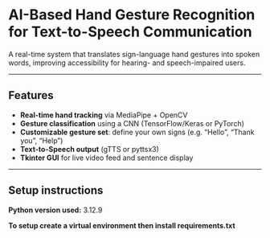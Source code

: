 # AI-Based Hand Gesture Recognition for Text-to-Speech Communication

A real-time system that translates sign-language hand gestures into spoken words, improving accessibility for hearing- and speech-impaired users.

---

## Features

- **Real-time hand tracking** via MediaPipe + OpenCV  
- **Gesture classification** using a CNN (TensorFlow/Keras or PyTorch)  
- **Customizable gesture set**: define your own signs (e.g. “Hello”, “Thank you”, “Help”)  
- **Text-to-Speech output** (gTTS or pyttsx3)  
- **Tkinter GUI** for live video feed and sentence display  

---

## Setup instructions

**Python version used:**
3.12.9

**To setup create a virtual environment then install requirements.txt**

